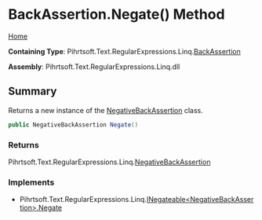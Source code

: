 # BackAssertion\.Negate\(\) Method

[Home](../../../../../../README.md)

**Containing Type**: Pihrtsoft\.Text\.RegularExpressions\.Linq\.[BackAssertion](../README.md)

**Assembly**: Pihrtsoft\.Text\.RegularExpressions\.Linq\.dll

## Summary

Returns a new instance of the [NegativeBackAssertion](../../NegativeBackAssertion/README.md) class\.

```csharp
public NegativeBackAssertion Negate()
```

### Returns

Pihrtsoft\.Text\.RegularExpressions\.Linq\.[NegativeBackAssertion](../../NegativeBackAssertion/README.md)

### Implements

* Pihrtsoft\.Text\.RegularExpressions\.Linq\.[INegateable\<NegativeBackAssertion>.Negate](../../INegateable-1/Negate/README.md)

